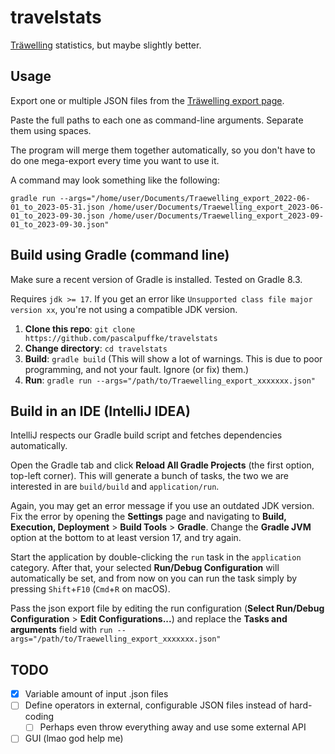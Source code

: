 # travelstats
[Träwelling](https://traewelling.de) statistics, but maybe slightly better.

## Usage
Export one or multiple JSON files from the [Träwelling export page](https://traewelling.de/export).

Paste the full paths to each one as command-line arguments. Separate them using spaces.

The program will merge them together automatically, so you don't have to do one mega-export every time you want to use it.

A command may look something like the following:

```shell
gradle run --args="/home/user/Documents/Traewelling_export_2022-06-01_to_2023-05-31.json /home/user/Documents/Traewelling_export_2023-06-01_to_2023-09-30.json /home/user/Documents/Traewelling_export_2023-09-01_to_2023-09-30.json"
```

## Build using Gradle (command line)

Make sure a recent version of Gradle is installed. Tested on Gradle 8.3.

Requires `jdk >= 17`.
If you get an error like `Unsupported class file major version xx`, you're not using a compatible JDK version.

1. **Clone this repo**: `git clone https://github.com/pascalpuffke/travelstats`
2. **Change directory**: `cd travelstats`
3. **Build**: `gradle build` (This will show a lot of warnings. This is due to poor programming, and not your fault. Ignore (or fix) them.)
4. **Run**: `gradle run --args="/path/to/Traewelling_export_xxxxxxx.json"`

## Build in an IDE (IntelliJ IDEA)

IntelliJ respects our Gradle build script and fetches dependencies automatically.

Open the Gradle tab and click **Reload All Gradle Projects** (the first option, top-left corner).
This will generate a bunch of tasks, the two we are interested in are `build/build` and `application/run`.

Again, you may get an error message if you use an outdated JDK version.
Fix the error by opening the **Settings** page and navigating to **Build, Execution, Deployment** > **Build Tools** > **Gradle**.
Change the **Gradle JVM** option at the bottom to at least version 17, and try again.

Start the application by double-clicking the `run` task in the `application` category.
After that, your selected **Run/Debug Configuration** will automatically be set, and from now on you can run the task
simply by pressing `Shift`+`F10` (`Cmd`+`R` on macOS).

Pass the json export file by editing the run configuration (**Select Run/Debug Configuration** > **Edit Configurations...**)
and replace the **Tasks and arguments** field with `run --args="/path/to/Traewelling_export_xxxxxxx.json"`

## TODO
- [x] Variable amount of input .json files
- [ ] Define operators in external, configurable JSON files instead of hard-coding
  - [ ] Perhaps even throw everything away and use some external API
- [ ] GUI (lmao god help me)